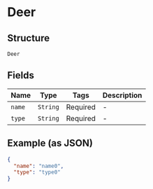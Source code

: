 
# Deer

## Structure

`Deer`

## Fields

| Name | Type | Tags | Description |
|  --- | --- | --- | --- |
| `name` | `String` | Required | - |
| `type` | `String` | Required | - |

## Example (as JSON)

```json
{
  "name": "name0",
  "type": "type0"
}
```

